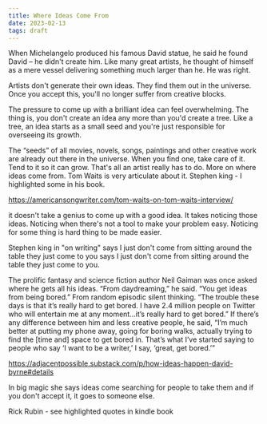 ```yaml
---
title: Where Ideas Come From
date: 2023-02-13
tags: draft
---
```


When Michelangelo produced his famous David statue, he said he found David – he didn't create him. Like many great artists, he thought of himself as a mere vessel delivering something much larger than he. He was right.

Artists don't generate their own ideas. They find them out in the universe. Once you accept this, you'll no longer suffer from creative blocks.

The pressure to come up with a brilliant idea can feel overwhelming. The thing is, you don't create an idea any more than you'd create a tree. Like a tree, an idea starts as a small seed and you're just responsible for overseeing its growth.

The “seeds” of all movies, novels, songs, paintings and other creative work are already out there in the universe. When you find one, take care of it. Tend to it so it can grow. That's all an artist really has to do.
More on where ideas come from. Tom Waits is very articulate about it. Stephen king - I highlighted some in his book.

https://americansongwriter.com/tom-waits-on-tom-waits-interview/

 it doesn't take a genius to come up with a good idea. It takes noticing those ideas. Noticing when there's not a tool to make your problem easy. Noticing for some thing is hard thing to be made easier. 
 
 Stephen king in "on writing" says I just don't come from sitting around the table they just come to you   says I just don't come from sitting around the table they just come to you. 
 
The prolific fantasy and science fiction author Neil Gaiman was once asked where he gets all his ideas. “From daydreaming,” he said. “You get ideas from being bored.” From random episodic silent thinking. “The trouble these days is that it’s really hard to get bored. I have 2.4 million people on Twitter who will entertain me at any moment…it’s really hard to get bored.” If there’s any difference between him and less creative people, he said, “I’m much better at putting my phone away, going for boring walks, actually trying to find the [time and] space to get bored in. That’s what I’ve started saying to people who say ‘I want to be a writer,’ I say, ‘great, get bored.’”

https://adjacentpossible.substack.com/p/how-ideas-happen-david-byrne#details


In big magic she says ideas come searching for people to take them and if you don't accept it, it goes to someone else.

Rick Rubin - see highlighted quotes in kindle book



